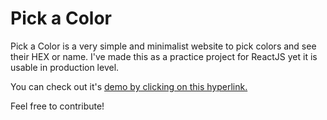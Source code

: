 # Pick a Color
Pick a Color is a very simple and minimalist website to pick colors and see their HEX or name. I've made this as a practice project for ReactJS yet it is usable in production level.

You can check out it's [demo by clicking on this hyperlink.](https://lets-pick-a-color.netlify.app)

Feel free to contribute!
